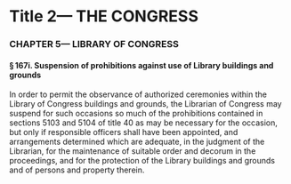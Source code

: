 
# Title 2— THE CONGRESS
### CHAPTER 5— LIBRARY OF CONGRESS
#### § 167i. Suspension of prohibitions against use of Library buildings and grounds

In order to permit the observance of authorized ceremonies within the Library of Congress buildings and grounds, the Librarian of Congress may suspend for such occasions so much of the prohibitions contained in sections 5103 and 5104 of title 40 as may be necessary for the occasion, but only if responsible officers shall have been appointed, and arrangements determined which are adequate, in the judgment of the Librarian, for the maintenance of suitable order and decorum in the proceedings, and for the protection of the Library buildings and grounds and of persons and property therein.
